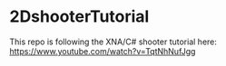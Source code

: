 # 2DshooterTutorial

This repo is following the XNA/C# shooter tutorial here: https://www.youtube.com/watch?v=TqtNhNufJgg

